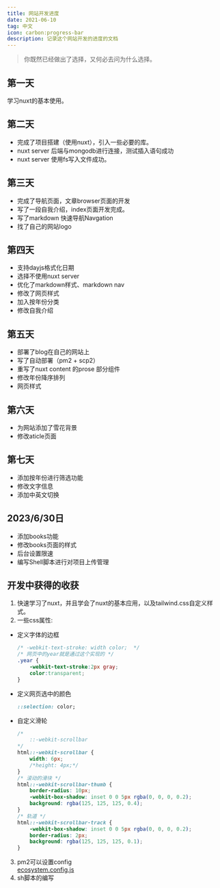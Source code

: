 ```yaml
---
title: 网站开发进度
date: 2021-06-10
tag: 中文
icon: carbon:progress-bar
description: 记录这个网站开发的进度的文档
---
```


> 你既然已经做出了选择，又何必去问为什么选择。 

## 第一天
学习nuxt的基本使用。

## 第二天
- 完成了项目搭建（使用nuxt），引入一些必要的库。
- nuxt server 后端与mongodb进行连接，测试插入语句成功
- nuxt server 使用fs写入文件成功。


## 第三天
- 完成了导航页面，文章browser页面的开发
- 写了一段自我介绍，index页面开发完成。
- 写了markdown 快速导航Navgation
- 找了自己的网站logo

## 第四天
- 支持dayjs格式化日期
- 选择不使用nuxt server
- 优化了markdown样式、markdown nav
- 修改了网页样式
- 加入按年份分类
- 修改自我介绍

## 第五天
- 部署了blog在自己的网站上
- 写了自动部署（pm2 + scp2）
- 重写了nuxt content 的prose 部分组件
- 修改年份降序排列
- 网页样式

## 第六天
- 为网站添加了雪花背景
- 修改aticle页面

## 第七天
- 添加按年份进行筛选功能
- 修改文字信息
- 添加中英文切换

## 2023/6/30日
- 添加books功能
- 修改books页面的样式
- 后台设置限速
- 编写Shell脚本进行对项目上传管理

## 开发中获得的收获
1. 快速学习了nuxt，并且学会了nuxt的基本应用，以及tailwind.css自定义样式。
2. 一些css属性:
- 定义字体的边框
    ```css
    /* -webkit-text-stroke: width color;  */
    /* 网页中的year就是通过这个实现的 */
    .year {
        -webkit-text-stroke:2px gray;
        color:transparent;
    }
    ```
- 定义网页选中的颜色
    ```css
    ::selection: color; 
    ```

- 自定义滑轮
    ```css
    /*  
        ::-webkit-scrollbar 
    */
    html::-webkit-scrollbar {
        width: 6px;
        /*height: 4px;*/
    }
    /* 滚动的滑块 */
    html::-webkit-scrollbar-thumb {
        border-radius: 10px;
        -webkit-box-shadow: inset 0 0 5px rgba(0, 0, 0, 0.2);
        background: rgba(125, 125, 125, 0.4);
    }
    /* 轨道 */
    html::-webkit-scrollbar-track {
        -webkit-box-shadow: inset 0 0 5px rgba(0, 0, 0, 0.2);
        border-radius: 2px;
        background: rgba(125, 125, 125, 0.1);
    }
    ```


3. pm2可以设置config  
[ecosystem.config.js](https://juejin.cn/post/6926357629375610887)
4. sh脚本的编写
